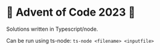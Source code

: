 # 🎄 Advent of Code 2023 🎄

Solutions written in Typescript/node.

Can be run using ts-node: `ts-node <filename> <inputfile>`

